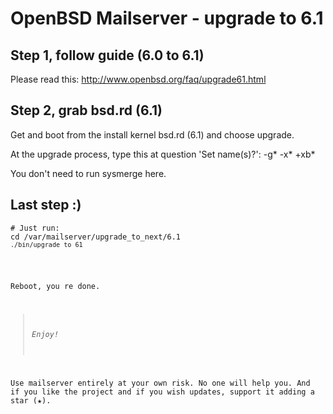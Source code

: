 # OpenBSD Mailserver - upgrade to 6.1

## Step 1, follow guide (6.0 to 6.1)
Please read this: http://www.openbsd.org/faq/upgrade61.html

## Step 2, grab bsd.rd (6.1)

Get and boot from the install kernel bsd.rd (6.1) and choose upgrade.

At the upgrade process, type this at question 'Set name(s)?': -g* -x* +xb*

You don't need to run sysmerge here.

## Last step :)

<pre>
<code># Just run:</code>
<code>cd /var/mailserver/upgrade_to_next/6.1
<code>./bin/upgrade_to_61</code>
</pre>

Reboot, you re done.

>*Enjoy!*

Use mailserver entirely at your own risk. No one will help you.
And if you like the project and if you wish updates, support it adding a star (★).
